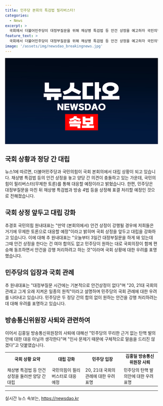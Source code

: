 ```yaml
---
title: 민주당 본회의 특검법 필리버스터!
categories:
  - News
excerpt: >
  국회에서 더불어민주당이 대정부질문을 위해 채상병 특검법 등 안건 상정을 예고하자 국민의힘이 필리버스터(무제한토론)로 대응 예정이라고 밝혔습니다. 추경호 국민의힘 원내대표는 만약 안건 상정이 강행될 경우에 무제한 토론으로 대응할 예정이라며 여야 합의 없이 강행 처리를 시도하는 것이라고 지적했습니다. 또한, 김홍일 방송통신위원장의 사퇴 문제에 대해선 민주당의 무리한 탄핵 발의안에 대한 대응이라며 인사 문제로 구체적 언급은 피할 것이라고 덧붙였습니다.
feature_text: >
  국회에서 더불어민주당이 대정부질문을 위해 채상병 특검법 등 안건 상정을 예고하자 국민의힘이 필리버스터(무제한토론)로 대응 예정이라고 밝혔습니다. 추경호 국민의힘 원내대표는 만약 안건 상정이 강행될 경우에 무제한 토론으로 대응할 예정이라며 여야 합의 없이 강행 처리를 시도하는 것이라고 지적했습니다. 또한, 김홍일 방송통신위원장의 사퇴 문제에 대해선 민주당의 무리한 탄핵 발의안에 대한 대응이라며 인사 문제로 구체적 언급은 피할 것이라고 덧붙였습니다.
image: '/assets/img/newsdao_breakingnews.jpg'
---
```


<p><img src="/assets/img/newsdao_breakingnews.jpg" alt="bookingtag 속보" /></p>

<h2 data-ke-size="size26">국회 상황과 정당 간 대립</h2>

<p data-ke-size="size16">뉴스1에 따르면, 더불어민주당과 국민의힘이 국회 본회의에서 대립 상황이 되고 있습니다. 채상병 특검법 등의 안건 상정을 놓고 양당 간 의견이 충돌하고 있는 가운데, 국민의힘이 필리버스터(무제한 토론)를 통해 대응할 예정이라고 밝혔습니다. 한편, 민주당은 대정부질문을 마친 뒤 채상병 특검법과 방송 4법 등을 상정해 표결 처리할 예정인 것으로 전해졌습니다.</p>

<h2 data-ke-size="size26">국회 상정 앞두고 대립 강화</h2>

<p data-ke-size="size16">추경호 국민의힘 원내대표는 "만약 (본회의에서) 안건 상정이 강행될 경우에 저희들은 거기에 무제한 토론으로 대응할 예정"이라고 밝히며 국회 상정을 앞두고 대립을 강화하고 있습니다. 이에 대해 추 원내대표는 "오늘부터 3일간 대정부질문을 하게 돼 있는데 그때 안건 상정을 한다는 건 여야 합의도 없고 민주당이 원하는 대로 국회의장이 함께 편승해 동조하면서 안건을 강행 처리하려고 하는 것"이라며 국회 상황에 대한 우려를 표명했습니다.</p>

<h2 data-ke-size="size26">민주당의 입장과 국회 관례</h2>

<p data-ke-size="size16">추 원내대표는 "대정부질문 시간에는 기본적으로 안건상정이 없다"며 "20, 21대 국회의 관례고 그게 오래 지켜온 일종의 원칙"이라고 설명하며 민주당의 국회 관례에 대한 우려를 나타내고 있습니다. 민주당은 두 정당 간의 합의 없이 원하는 안건을 강행 처리하려는 데 대해 우려를 표명하고 있습니다.</p>

<h2 data-ke-size="size26">방송통신위원장 사퇴와 관련하여</h2>

<p data-ke-size="size16">이어서 김홍일 방송통신위원장의 사퇴에 대해선 "민주당의 무리한 근거 없는 탄핵 발의안에 대한 대응 아닐까 생각한다"며 "인사 문제기 때문에 구체적으로 말씀을 드리진 않겠다"고 덧붙였습니다.</p>

<table>
    <tr>
        <td style="text-align: center; height: 17px;"><b>국회 상황 요약</b></td>
        <td style="text-align: center; height: 17px;"><b>대립 강화</b></td>
        <td style="text-align: center; height: 17px;"><b>민주당 입장</b></td>
        <td style="text-align: center; height: 17px;"><b>김홍일 방송통신위원장 사퇴</b></td>
    </tr>
    <tr>
        <td style="text-align: left;">채상병 특검법 등 안건 상정을 둘러싼 양당 간 대립</td>
        <td style="text-align: left;">국민의힘이 필리버스터로 대응 예정</td>
        <td style="text-align: left;">20, 21대 국회의 관례에 대한 우려 표명</td>
        <td style="text-align: left;">민주당의 탄핵 발의안에 대한 우려 표명</td>
    </tr>
</table>

<p><hr></p>
실시간 뉴스 속보는, <a href="https://newsdao.kr" rel="dofollow">https://newsdao.kr</a>


